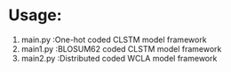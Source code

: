 # Usage:
1. main.py :One-hot coded CLSTM model framework
2. main1.py :BLOSUM62 coded CLSTM model framework
3. main2.py :Distributed coded WCLA model framework
